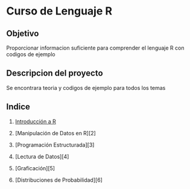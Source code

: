Curso de Lenguaje R
===================

Objetivo
--------

Proporcionar informacion suficiente para comprender el lenguaje R con codigos de ejemplo

Descripcion del proyecto
------------------------

Se encontrara teoria y codigos de ejemplo para todos los temas

Indice
------

1. [Introducción a R][1]

2. [Manipulación de Datos en R][2]

3. [Programación Estructurada][3]
 
4. [Lectura de Datos][4]
 
5. [Graficación][5]

6. [Distribuciones de Probabilidad][6]


[1]: https://github.com/patoba/Curso-Java/tree/master/Instalacion%20de%20Java 'Instalacion Java'

